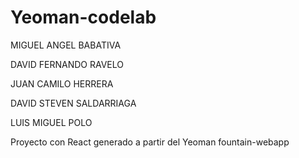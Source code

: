 # Yeoman-codelab

MIGUEL ANGEL BABATIVA

DAVID FERNANDO RAVELO

JUAN CAMILO HERRERA

DAVID STEVEN SALDARRIAGA

LUIS MIGUEL POLO

Proyecto con React generado a partir del Yeoman fountain-webapp 
